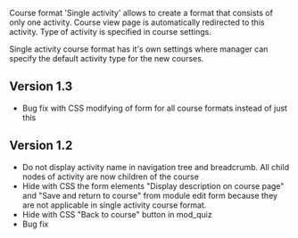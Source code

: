 Course format 'Single activity' allows to create a format that consists of only one
activity. Course view page is automatically redirected to this activity.
Type of activity is specified in course settings.

Single activity course format has it's own settings where manager can specify
the default activity type for the new courses.

Version 1.3
-----------

* Bug fix with CSS modifying of form for all course formats instead of just this

Version 1.2
-----------

* Do not display activity name in navigation tree and breadcrumb. All child
  nodes of activity are now children of the course
* Hide with CSS the form elements "Display description on course page" and
  "Save and return to course" from module edit form because they
  are not applicable in single activity course format.
* Hide with CSS "Back to course" button in mod_quiz
* Bug fix
